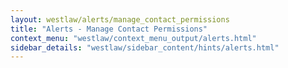 ```yaml
---
layout: westlaw/alerts/manage_contact_permissions
title: "Alerts - Manage Contact Permissions"
context_menu: "westlaw/context_menu_output/alerts.html"
sidebar_details: "westlaw/sidebar_content/hints/alerts.html"
---
```


<!--- This child document initializes the page in Jekyll. -->